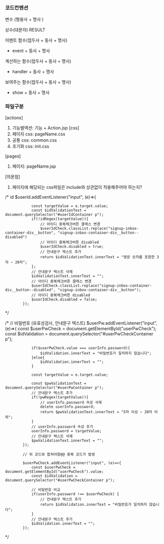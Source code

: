 ### 코드컨벤션
변수 (형용사 + 명사 )

상수(대문자)
RESULT

이벤트 함수(접두사 + 동사 + 명사)
- event + 동사 + 명사

계산하는 함수(접두사 + 동사 + 명사)
- handler + 동사 + 명사

보여주는 함수(접두사 + 동사 + 명사)
- show + 동사 + 명사

### 파일구분
[actions]
1. 기능별액션: 기능 + Action.jsp
[css]
1. 페이지 css: pageName.css
2. 공통 css: common.css
3. 초기화 css: init.css

[pages]
1. 페이지: pageName.jsp


[의문점]
1. 페이지에 해당되는 css파일은 include와 상관없이 적용해주어야 하는지?


/*
    id
    $userId.addEventListener("input", (e)=>{

                const targetValue = e.target.value;
                const $idValidationText = document.querySelector("#userIdContainer p");
                if(!idRegex(targetValue)){
                    // 아이디 중복체크버튼 클래스 변경
                    $userIdCheck.classList.replace("signup-inbox-container-div__button", "signup-inbox-container-div__button--disabled")
                    // 아이디 중복체크버튼 disabled
                    $userIdCheck.disabled = true;
                    // 안내문구 텍스트 추가
                    return $idValidationText.innerText = "영문 숫자를 포함한 3자 ~ 20자";
                };
                // 안내문구 텍스트 삭제
                $idValidationText.innerText = "";
                // 아이디 중복체크버튼 클래스 변경
                $userIdCheck.classList.replace("signup-inbox-container-div__button--disabled", "signup-inbox-container-div__button");
                // 아이디 중복체크버튼 disabled
                $userIdCheck.disabled = false;
            });
*/

/*
    // 비밀번호 (유효성검사, 안내문구 텍스트)
            $userPw.addEventListener("input", (e)=>{
                const $userPwCheck = document.getElementById("userPwCheck");
                const $idValidation = document.querySelector("#userPwCheckContainer p");
                
                if($userPwCheck.value === userInfo.password){
                    $idValidation.innerText = "비밀번호가 일치하지 않습니다";
                }else{
                    $idValidation.innerText = "";
                }

                const targetValue = e.target.value;
                
                const $pwValidationText = document.querySelector("#userPwContainer p");
                // 안내문구 텍스트 추가
                if(!pwRegex(targetValue)){
                    // userInfo.password 속성 삭제
                    delete userInfo.password;
                    return $pwValidationText.innerText = "5자 이상 ~ 20자 이하";
                }
                // userInfo.password 속성 추가
                userInfo.password = targetValue;
                // 안내문구 텍스트 삭제
                $pwValidationText.innerText = "";
            });
        
            // 위 코드와 합쳐야함@@ 중복 코드가 발생
            
            $userPwCheck.addEventListener("input", (e)=>{
                const $userPwCheck = document.getElementById("userPwCheck").value;
                const $idValidation = document.querySelector("#userPwCheckContainer p");

                // 비밀번호 비교
                if(userInfo.password !== $userPwCheck) {
                    // 안내문구 텍스트 추가
                    return $idValidation.innerText = "비밀번호가 일치하지 않습니다";
                }
                // 안내문구 텍스트 추가
                $idValidation.innerText = "";
            });
*/
